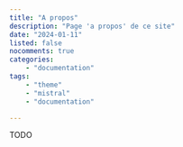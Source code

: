```yaml
---
title: "A propos"
description: "Page 'a propos' de ce site"
date: "2024-01-11"
listed: false
nocomments: true
categories:
    - "documentation"
tags:
    - "theme"
    - "mistral"
    - "documentation"

---
```


TODO
